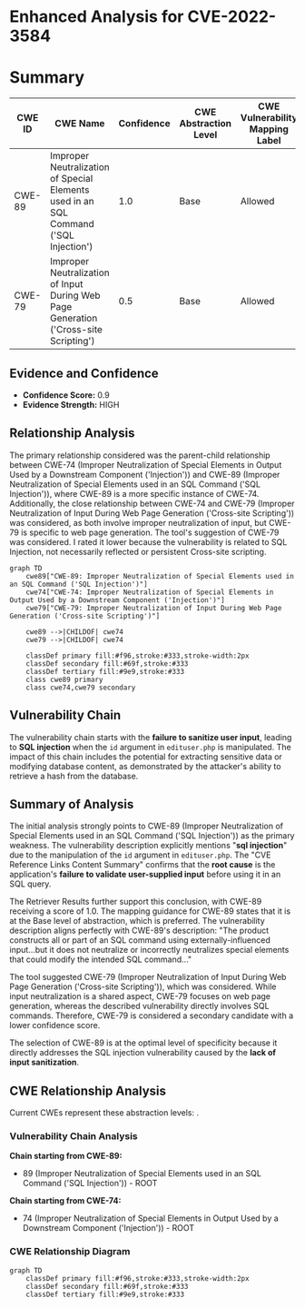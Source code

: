 # Enhanced Analysis for CVE-2022-3584

# Summary
| CWE ID | CWE Name | Confidence | CWE Abstraction Level | CWE Vulnerability Mapping Label | CWE-Vulnerability Mapping Notes |
|---|---|---|---|---|---|
| CWE-89 | Improper Neutralization of Special Elements used in an SQL Command ('SQL Injection') | 1.0 | Base | Allowed | Primary CWE |
| CWE-79 | Improper Neutralization of Input During Web Page Generation ('Cross-site Scripting') | 0.5 | Base | Allowed | Secondary Candidate |

## Evidence and Confidence

*   **Confidence Score:** 0.9
*   **Evidence Strength:** HIGH

## Relationship Analysis
The primary relationship considered was the parent-child relationship between CWE-74 (Improper Neutralization of Special Elements in Output Used by a Downstream Component ('Injection')) and CWE-89 (Improper Neutralization of Special Elements used in an SQL Command ('SQL Injection')), where CWE-89 is a more specific instance of CWE-74. Additionally, the close relationship between CWE-74 and CWE-79 (Improper Neutralization of Input During Web Page Generation ('Cross-site Scripting')) was considered, as both involve improper neutralization of input, but CWE-79 is specific to web page generation. The tool's suggestion of CWE-79 was considered. I rated it lower because the vulnerability is related to SQL Injection, not necessarily reflected or persistent Cross-site scripting.

```mermaid
graph TD
    cwe89["CWE-89: Improper Neutralization of Special Elements used in an SQL Command ('SQL Injection')"]
    cwe74["CWE-74: Improper Neutralization of Special Elements in Output Used by a Downstream Component ('Injection')"]
    cwe79["CWE-79: Improper Neutralization of Input During Web Page Generation ('Cross-site Scripting')"]

    cwe89 -->|CHILDOF| cwe74
    cwe79 -->|CHILDOF| cwe74

    classDef primary fill:#f96,stroke:#333,stroke-width:2px
    classDef secondary fill:#69f,stroke:#333
    classDef tertiary fill:#9e9,stroke:#333
    class cwe89 primary
    class cwe74,cwe79 secondary
```

## Vulnerability Chain
The vulnerability chain starts with the **failure to sanitize user input**, leading to **SQL injection** when the `id` argument in `edituser.php` is manipulated. The impact of this chain includes the potential for extracting sensitive data or modifying database content, as demonstrated by the attacker's ability to retrieve a hash from the database.

## Summary of Analysis
The initial analysis strongly points to CWE-89 (Improper Neutralization of Special Elements used in an SQL Command ('SQL Injection')) as the primary weakness. The vulnerability description explicitly mentions "**sql injection**" due to the manipulation of the `id` argument in `edituser.php`. The "CVE Reference Links Content Summary" confirms that the **root cause** is the application's **failure to validate user-supplied input** before using it in an SQL query.

The Retriever Results further support this conclusion, with CWE-89 receiving a score of 1.0. The mapping guidance for CWE-89 states that it is at the Base level of abstraction, which is preferred. The vulnerability description aligns perfectly with CWE-89's description: "The product constructs all or part of an SQL command using externally-influenced input...but it does not neutralize or incorrectly neutralizes special elements that could modify the intended SQL command..."

The tool suggested CWE-79 (Improper Neutralization of Input During Web Page Generation ('Cross-site Scripting')), which was considered. While input neutralization is a shared aspect, CWE-79 focuses on web page generation, whereas the described vulnerability directly involves SQL commands. Therefore, CWE-79 is considered a secondary candidate with a lower confidence score.

The selection of CWE-89 is at the optimal level of specificity because it directly addresses the SQL injection vulnerability caused by the **lack of input sanitization**.


## CWE Relationship Analysis

Current CWEs represent these abstraction levels: .


### Vulnerability Chain Analysis

**Chain starting from CWE-89:**
- 89 (Improper Neutralization of Special Elements used in an SQL Command ('SQL Injection')) - ROOT


**Chain starting from CWE-74:**
- 74 (Improper Neutralization of Special Elements in Output Used by a Downstream Component ('Injection')) - ROOT



### CWE Relationship Diagram

```mermaid
graph TD
    classDef primary fill:#f96,stroke:#333,stroke-width:2px
    classDef secondary fill:#69f,stroke:#333
    classDef tertiary fill:#9e9,stroke:#333
```